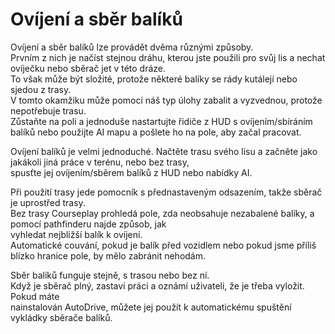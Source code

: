 # Ovíjení a sběr balíků
  
Ovíjení a sběr balíků lze provádět dvěma různými způsoby.  
Prvním z nich je načíst stejnou dráhu, kterou jste použili pro svůj lis a nechat ovíječku nebo sběrač jet v této dráze.  
To však může být složité, protože některé balíky se rády kutálejí nebo sjedou z trasy.  
V tomto okamžiku může pomoci náš typ úlohy zabalit a vyzvednou, protože nepotřebuje trasu.  
Zůstaňte na poli a jednoduše nastartujte řidiče z HUD s ovíjením/sbíráním balíků nebo použijte AI mapu a pošlete ho na pole, aby začal pracovat.  

  
Ovíjení balíků je velmi jednoduché. Načtěte trasu svého lisu a začněte jako jakákoli jiná práce v terénu, nebo bez trasy,  
spusťte jej ovíjením/sběrem balíků z HUD nebo nabídky AI.  

  
Při použití trasy jede pomocník s přednastaveným odsazením, takže sběrač je uprostřed trasy.  
Bez trasy Courseplay prohledá pole, zda neobsahuje nezabalené balíky, a pomocí pathfinderu najde způsob, jak  
vyhledat nejbližší balík k ovíjení.  
Automatické couvání, pokud je balík před vozidlem nebo pokud jsme příliš blízko hranice pole, by mělo zabránit nehodám.  

  
Sběr balíků funguje stejně, s trasou nebo bez ní.  
Když je sběrač plný, zastaví práci a oznámí uživateli, že je třeba vyložit. Pokud máte  
nainstalován AutoDrive, můžete jej použít k automatickému spuštění vykládky sběrače balíků.  
